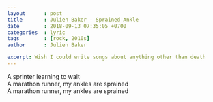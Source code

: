 ```yaml
---
layout      : post
title       : Julien Baker - Sprained Ankle
date        : 2018-09-13 07:35:05 +0700
categories  : lyric
tags        : [rock, 2010s]
author      : Julien Baker

excerpt: Wish I could write songs about anything other than death
---
```


A sprinter learning to wait  
A marathon runner, my ankles are sprained  
A marathon runner, my ankles are sprained
